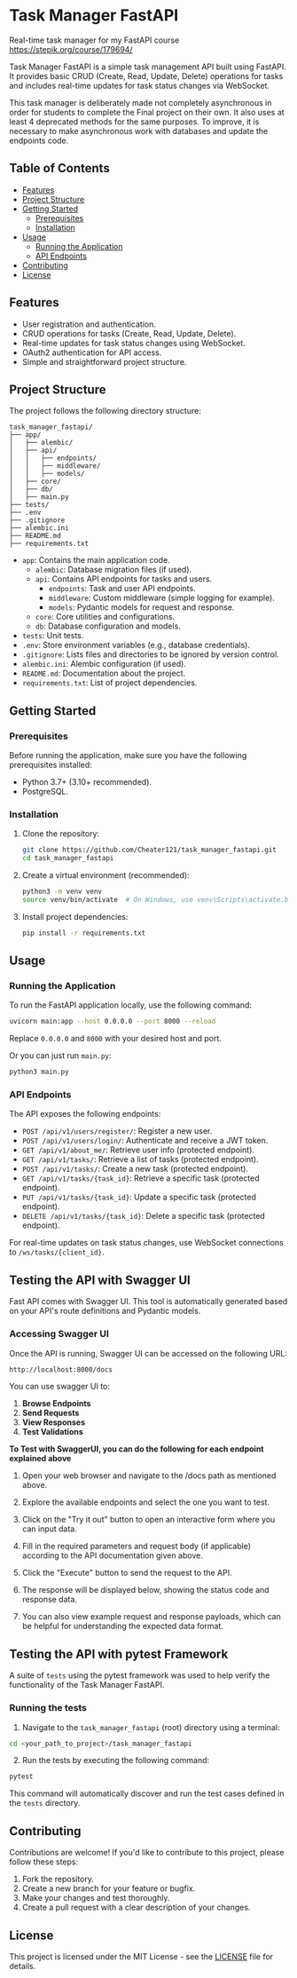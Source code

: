 # Task Manager FastAPI
Real-time task manager for my FastAPI course
https://stepik.org/course/179694/

Task Manager FastAPI is a simple task management API built using FastAPI. 
It provides basic CRUD (Create, Read, Update, Delete) operations for tasks and includes real-time updates for task status changes via WebSocket.

This task manager is deliberately made not completely asynchronous in order for students to complete the Final project on their own. It also uses at least 4 deprecated methods for the same purposes. To improve, it is necessary to make asynchronous work with databases and update the endpoints code.

## Table of Contents

- [Features](#features)
- [Project Structure](#project-structure)
- [Getting Started](#getting-started)
  - [Prerequisites](#prerequisites)
  - [Installation](#installation)
- [Usage](#usage)
  - [Running the Application](#running-the-application)
  - [API Endpoints](#api-endpoints)
- [Contributing](#contributing)
- [License](#license)

## Features

- User registration and authentication.
- CRUD operations for tasks (Create, Read, Update, Delete).
- Real-time updates for task status changes using WebSocket.
- OAuth2 authentication for API access.
- Simple and straightforward project structure.

## Project Structure

The project follows the following directory structure:

```
task_manager_fastapi/
├── app/
│   ├── alembic/
│   ├── api/
│   │   ├── endpoints/
│   │   ├── middleware/
│   │   ├── models/
│   ├── core/
│   ├── db/
│   ├── main.py
├── tests/
├── .env
├── .gitignore
├── alembic.ini
├── README.md
├── requirements.txt
```

- `app`: Contains the main application code.
  - `alembic`: Database migration files (if used).
  - `api`: Contains API endpoints for tasks and users.
    - `endpoints`: Task and user API endpoints.
    - `middleware`: Custom middleware (simple logging for example).
    - `models`: Pydantic models for request and response.
  - `core`: Core utilities and configurations.
  - `db`: Database configuration and models.
- `tests`: Unit tests.
- `.env`: Store environment variables (e.g., database credentials).
- `.gitignore`: Lists files and directories to be ignored by version control.
- `alembic.ini`: Alembic configuration (if used).
- `README.md`: Documentation about the project.
- `requirements.txt`: List of project dependencies.

## Getting Started

### Prerequisites

Before running the application, make sure you have the following prerequisites installed:

- Python 3.7+ (3.10+ recommended).
- PostgreSQL.

### Installation

1. Clone the repository:

   ```bash
   git clone https://github.com/Cheater121/task_manager_fastapi.git
   cd task_manager_fastapi
   ```

2. Create a virtual environment (recommended):

   ```bash
   python3 -m venv venv
   source venv/bin/activate  # On Windows, use venv\Scripts\activate.bat
   ```

3. Install project dependencies:

   ```bash
   pip install -r requirements.txt
   ```

## Usage

### Running the Application

To run the FastAPI application locally, use the following command:

```bash
uvicorn main:app --host 0.0.0.0 --port 8000 --reload
```

Replace `0.0.0.0` and `8000` with your desired host and port.

Or you can just run `main.py`:
```bash
python3 main.py
```

### API Endpoints

The API exposes the following endpoints:

- `POST /api/v1/users/register/`: Register a new user.
- `POST /api/v1/users/login/`: Authenticate and receive a JWT token.
- `GET /api/v1/about_me/`: Retrieve user info (protected endpoint).
- `GET /api/v1/tasks/`: Retrieve a list of tasks (protected endpoint).
- `POST /api/v1/tasks/`: Create a new task (protected endpoint).
- `GET /api/v1/tasks/{task_id}`: Retrieve a specific task (protected endpoint). 
- `PUT /api/v1/tasks/{task_id}`: Update a specific task (protected endpoint).
- `DELETE /api/v1/tasks/{task_id}`: Delete a specific task (protected endpoint). 

For real-time updates on task status changes, use WebSocket connections to `/ws/tasks/{client_id}`.


## Testing the API with Swagger UI

Fast API comes with Swagger UI. This tool is automatically generated based on your API's route definitions and Pydantic models.

### Accessing Swagger UI

Once the API is running, Swagger UI can be accessed on the following URL:

```bash
http://localhost:8000/docs
```

You can use swagger UI to:

1. **Browse Endpoints**
2. **Send Requests**
3. **View Responses**
4. **Test Validations**

**To Test with SwaggerUI, you can do the following for each endpoint explained above**

1. Open your web browser and navigate to the /docs path as mentioned above.

2. Explore the available endpoints and select the one you want to test.

3. Click on the "Try it out" button to open an interactive form where you can input data.

4. Fill in the required parameters and request body (if applicable) according to the API documentation given above.

5. Click the "Execute" button to send the request to the API.

6. The response will be displayed below, showing the status code and response data.

7. You can also view example request and response payloads, which can be helpful for understanding the expected data format.

## Testing the API with pytest Framework

A suite of `tests` using the pytest framework was used to help verify the functionality of the Task Manager FastAPI.

### Running the tests

1. Navigate to the `task_manager_fastapi` (root) directory using a terminal:

```bash
cd <your_path_to_project>/task_manager_fastapi
```

2. Run the tests by executing the following command:

```bash
pytest
```

This command will automatically discover and run the test cases defined in the `tests` directory.

## Contributing

Contributions are welcome! If you'd like to contribute to this project, please follow these steps:

1. Fork the repository.
2. Create a new branch for your feature or bugfix.
3. Make your changes and test thoroughly.
4. Create a pull request with a clear description of your changes.

## License

This project is licensed under the MIT License - see the [LICENSE](LICENSE) file for details.
